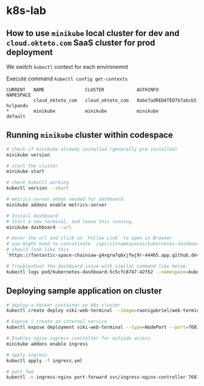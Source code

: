 # k8s-lab

## How to use `minikube` local cluster for dev and `cloud.okteto.com` SaaS cluster for prod deployment

We switch `kubectl` context for each environemnt 

Execute command `kubectl config get-contexts`

```output
CURRENT   NAME               CLUSTER            AUTHINFO                               NAMESPACE
          cloud_okteto_com   cloud_okteto_com   0abe7adREDATED7b7abcb5                 hclpandv
*         minikube           minikube           minikube                               default

```

## Running `minikube` cluster within codespace

```bash
# Check if minikube already installed (generally pre installed)
minikube version

# start the cluster
minikube start

# check kubectl working 
kubectl version --short

# metrics-server addon needed for dashboard
minikube addons enable metrics-server

# Install dashboard
# Start a new terminal, and leave this running.
minikube dashboard --url 

# Hover the url and click on `Follow Link` to open in Browser
# you might need to concatinate `/api/v1/namespaces/kubernetes-dashboard/services/http:kubernetes-dashboard:/proxy/` at the end of the browser url 
# should look like this
`https://fantastic-space-chainsaw-g4xgrw7q6xjfwj9r-44465.app.github.dev/api/v1/namespaces/kubernetes-dashboard/services/http:kubernetes-dashboard:/proxy/`

# Troubleshoot the dashboard issue with similar command like below 
kubectl logs pod/kubernetes-dashboard-5c5cfc8747-42fb2 --namespace=kubernetes-dashboard

```

## Deploying sample application on cluster

```bash
# deploy a docker container on k8s cluster
kubectl create deploy viki-web-terminal --image=raonigabriel/web-terminal:latest --port=7681

# Expose | create an internal service 
kubectl expose deployment viki-web-terminal --type=NodePort --port=7681 --target-port=7681

# Enables nginx ingress controller for outside access
minikube addons enable ingress

# apply ingress
kubectl apply -f ingress.yml 

# port fwd
kubectl -n ingress-nginx port-forward svc/ingress-nginx-controller 7681:80
```